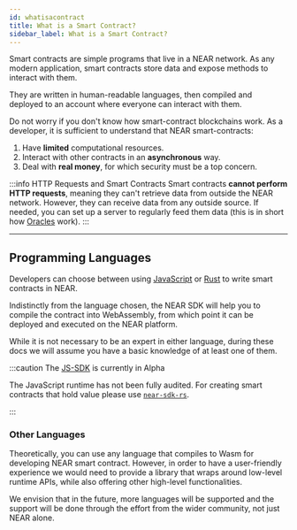 ```yaml
---
id: whatisacontract
title: What is a Smart Contract?
sidebar_label: What is a Smart Contract?
---
```


Smart contracts are simple programs that live in a NEAR network. As any modern application, smart contracts store data and expose methods to interact with them.

They are written in human-readable languages, then compiled and deployed to an account where everyone can interact with them.

Do not worry if you don't know how smart-contract blockchains work. As a developer, it is sufficient to understand that NEAR smart-contracts:
1. Have **limited** computational resources.
2. Interact with other contracts in an **asynchronous** way.
3. Deal with **real money**, for which security must be a top concern.

:::info HTTP Requests and Smart Contracts Smart contracts **cannot perform HTTP requests**, meaning they can't retrieve data from outside the NEAR network. However, they can receive data from any outside source. If needed, you can set up a server to regularly feed them data (this is in short how [Oracles](../relevant-contracts/oracles.md) work). :::

---

## Programming Languages
Developers can choose between using [JavaScript](../../sdk/js/js-sdk.md) or [Rust](../../sdk/rust/rs-sdk.md) to write smart contracts in NEAR.

Indistinctly from the language chosen, the NEAR SDK will help you to compile the contract into WebAssembly, from which point it can be deployed and executed on the NEAR platform.

While it is not necessary to be an expert in either language, during these docs we will assume you have a basic knowledge of at least one of them.

:::caution The [JS-SDK](https://github.com/near/near-sdk-js/releases/) is currently in Alpha

The JavaScript runtime has not been fully audited. For creating smart contracts that hold value please use [`near-sdk-rs`](https://github.com/near/near-sdk-rs).

:::


### Other Languages
Theoretically, you can use any language that compiles to Wasm for developing NEAR smart contract. However, in order to have a user-friendly experience we would need to provide a library that wraps around low-level runtime APIs, while also offering other high-level functionalities.

We envision that in the future, more languages will be supported and the support will be done through the effort from the wider community, not just NEAR alone.
